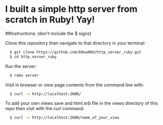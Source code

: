 # I built a simple http server from scratch in Ruby! Yay!

##Instructions: (don't include the $ signs)

Clone this repository then navigate to that directory in your terminal:
```bash
  $ git clone https://github.com/b0xw00d/http_server_ruby.git
  $ cd http_server_ruby
```

Run the server:
```bash
  $ rake server
```

Visit in browser or view page contents from the command line with:
```bash
  $ curl -v http://localhost:2000/
```

To add your own views save and html.erb file in the views directory of this repo then visit with the curl command:
```bash
  $ curl -v http://localhost:2000/name_of_your_view
```